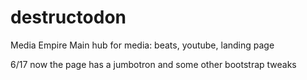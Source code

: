 # destructodon
Media Empire
Main hub for media: beats, youtube, landing page 

6/17 now the page has a jumbotron and some other bootstrap tweaks
